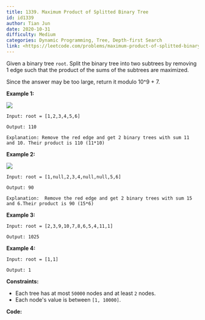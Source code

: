 ```yaml
---
title: 1339. Maximum Product of Splitted Binary Tree
id: id1339
author: Tian Jun
date: 2020-10-31
difficulty: Medium
categories: Dynamic Programming, Tree, Depth-first Search
link: <https://leetcode.com/problems/maximum-product-of-splitted-binary-tree/description/>
---
```


Given a binary tree `root`. Split the binary tree into two subtrees by
removing 1 edge such that the product of the sums of the subtrees are
maximized.

Since the answer may be too large, return it modulo 10^9 + 7.



**Example 1:**

**![](https://assets.leetcode.com/uploads/2020/01/21/sample_1_1699.png)**
            
	Input: root = [1,2,3,4,5,6]    
	Output: 110    
	Explanation: Remove the red edge and get 2 binary trees with sum 11 and 10. Their product is 110 (11*10)    

**Example 2:**

![](https://assets.leetcode.com/uploads/2020/01/21/sample_2_1699.png)
            
	Input: root = [1,null,2,3,4,null,null,5,6]    
	Output: 90    
	Explanation:  Remove the red edge and get 2 binary trees with sum 15 and 6.Their product is 90 (15*6)    

**Example 3:**
            
	Input: root = [2,3,9,10,7,8,6,5,4,11,1]    
	Output: 1025    

**Example 4:**
            
	Input: root = [1,1]    
	Output: 1    



**Constraints:**

  * Each tree has at most `50000` nodes and at least `2` nodes.
  * Each node's value is between `[1, 10000]`.


**Code:**
